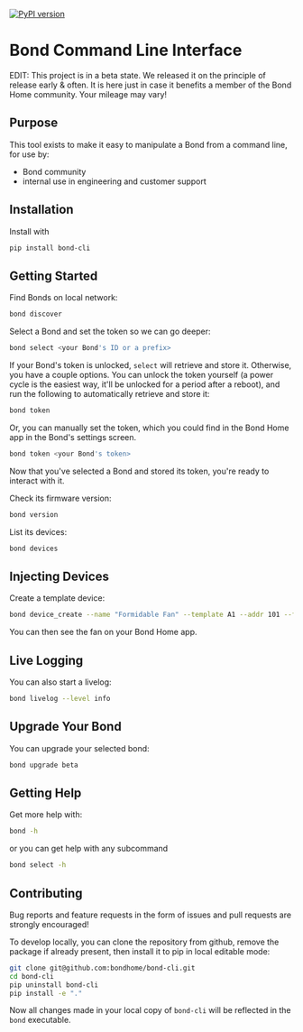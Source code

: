 [![PyPI version](https://badge.fury.io/py/bond-cli.svg)](https://badge.fury.io/py/bond-cli)

# Bond Command Line Interface

EDIT: This project is in a beta state. We released it on the principle of release early & often. It is here just in case it benefits a member of the Bond Home community. Your mileage may vary!

## Purpose

This tool exists to make it easy to manipulate a Bond from a command line,
for use by:

 - Bond community
 - internal use in engineering and customer support

## Installation

Install with

```bash
pip install bond-cli
```

## Getting Started

Find Bonds on local network:

```bash
bond discover
```


Select a Bond and set the token so we can go deeper:

```bash
bond select <your Bond's ID or a prefix>
```

If your Bond's token is unlocked, `select` will retrieve and store it. Otherwise, you have
a couple options. You can unlock the token yourself (a power cycle is the easiest way, it'll
be unlocked for a period after a reboot), and run the following to automatically retrieve
and store it:

```bash
bond token
```

Or, you can manually set the token, which you could find in the Bond Home app
in the Bond's settings screen.

```bash
bond token <your Bond's token>
```

Now that you've selected a Bond and stored its token, you're ready to interact with it.

Check its firmware version:

```bash
bond version
```

List its devices:

```bash
bond devices
```

## Injecting Devices

Create a template device:

```bash
bond device_create --name "Formidable Fan" --template A1 --addr 101 --freq 300000 --bps 1000 --zero_gap 1234
```

You can then see the fan on your Bond Home app.

## Live Logging

You can also start a livelog:

```bash
bond livelog --level info
```

## Upgrade Your Bond

You can upgrade your selected bond:

```bash
bond upgrade beta
```

## Getting Help

Get more help with:

```bash
bond -h
```

or you can get help with any subcommand
```bash
bond select -h
```

## Contributing

Bug reports and feature requests in the form of issues and pull requests are strongly encouraged!

To develop locally, you can clone the repository from github, remove the package if already present, then install it to pip in local editable mode:

```bash
git clone git@github.com:bondhome/bond-cli.git
cd bond-cli
pip uninstall bond-cli
pip install -e "."
```

Now all changes made in your local copy of `bond-cli` will be reflected in the `bond` executable.
